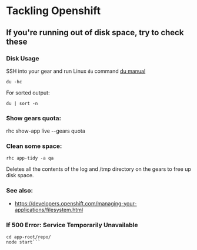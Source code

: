 # Tackling Openshift

## If you're running out of disk space, try to check these

### Disk Usage

SSH into your gear and run Linux `du` command [du manual](http://www.tecmint.com/check-linux-disk-usage-of-files-and-directories/)

`du -hc`

For sorted output:

`du | sort -n`

### Show gears quota:

rhc show-app live --gears quota

### Clean some space:

`rhc app-tidy -a qa`

Deletes all the contents of the log and /tmp directory on the gears to free up disk space.

### See also:

* https://developers.openshift.com/managing-your-applications/filesystem.html

### If 500 Error: Service Temporarily Unavailable

```rhc ssh live
cd app-root/repo/
node start```
